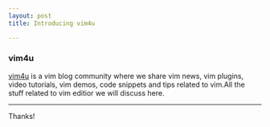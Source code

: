 ```yaml
---
layout: post
title: Introducing vim4u

---
```

### vim4u

[vim4u](http://vim4u.com) is a vim blog community  where we share vim  news, vim plugins, video tutorials, vim demos, code snippets and tips related to vim.All the stuff related to vim editior we will discuss here.

-----

Thanks!
